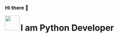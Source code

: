 ### Hi there 👋

<img align="left" height="48" width="48" src="https://user-images.githubusercontent.com/116388836/218730187-c39cd65d-b64c-4981-8de7-7580cff21d53.png"/>

# I am Python Developer

<!--
**mehmetemrekayacan/mehmetemrekayacan** is a ✨ _special_ ✨ repository because its `README.md` (this file) appears on your GitHub profile.

Here are some ideas to get you started:

- 🔭 I’m currently working on ...
- 🌱 I’m currently learning ...
- 👯 I’m looking to collaborate on ...
- 🤔 I’m looking for help with ...
- 💬 Ask me about ...
- 📫 How to reach me: ...
- 😄 Pronouns: ...
- ⚡ Fun fact: ...
-->
